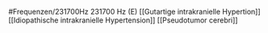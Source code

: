 #Frequenzen/231700Hz
231700 Hz (E)
[[Gutartige intrakranielle Hypertion]]
[[Idiopathische intrakranielle Hypertension]]
[[Pseudotumor cerebri]]